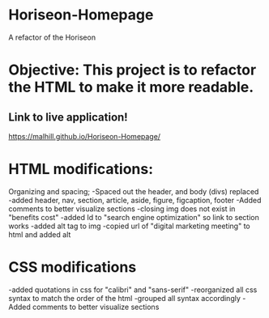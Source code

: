 # Horiseon-Homepage
A refactor of the Horiseon 

# Objective: This project is to refactor the HTML to make it more readable. 

## Link to live application!
https://malhill.github.io/Horiseon-Homepage/

# HTML modifications:
Organizing and spacing; 
-Spaced out the header, and body (divs)
replaced
-added header, nav, section, article, aside, figure, figcaption, footer
-Added comments to better visualize sections 
-closing img does not exist in "benefits cost"
-added Id to "search engine optimization" so link to section works
-added alt tag to img
-copied url of "digital marketing meeting" to html and added alt

# CSS modifications
-added quotations in css for "calibri" and "sans-serif"
-reorganized all css syntax to match the order of the html
-grouped all syntax accordingly
-Added comments to better visualize sections 
